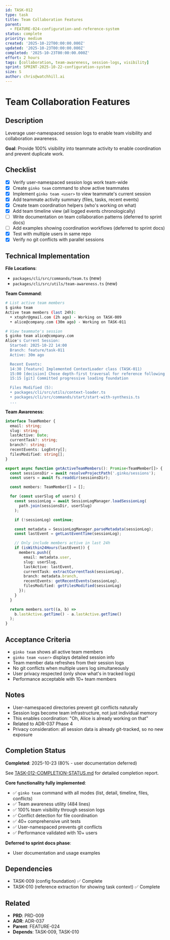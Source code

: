 ```yaml
---
id: TASK-012
type: task
title: Team Collaboration Features
parent:
  - FEATURE-024-configuration-and-reference-system
status: complete
priority: medium
created: '2025-10-22T00:00:00.000Z'
updated: '2025-10-23T00:00:00.000Z'
completed: '2025-10-23T00:00:00.000Z'
effort: 2 hours
tags: [collaboration, team-awareness, session-logs, visibility]
sprint: SPRINT-2025-10-22-configuration-system
size: S
author: chris@watchhill.ai
---
```


# Team Collaboration Features

## Description

Leverage user-namespaced session logs to enable team visibility and collaboration awareness.

**Goal**: Provide 100% visibility into teammate activity to enable coordination and prevent duplicate work.

## Checklist

- [x] Verify user-namespaced session logs work team-wide
- [x] Create `ginko team` command to show active teammates
- [x] Implement `ginko team <user>` to view teammate's current session
- [x] Add teammate activity summary (files, tasks, recent events)
- [x] Create team coordination helpers (who's working on what)
- [x] Add team timeline view (all logged events chronologically)
- [ ] Write documentation on team collaboration patterns (deferred to sprint docs)
- [ ] Add examples showing coordination workflows (deferred to sprint docs)
- [x] Test with multiple users in same repo
- [x] Verify no git conflicts with parallel sessions

## Technical Implementation

**File Locations**:
- `packages/cli/src/commands/team.ts` (new)
- `packages/cli/src/utils/team-awareness.ts` (new)

**Team Command**:

```bash
# List active team members
$ ginko team
Active team members (last 24h):
  • xtophr@gmail.com (2h ago) - Working on TASK-009
  • alice@company.com (30m ago) - Working on TASK-011

# View teammate's session
$ ginko team alice@company.com
Alice's Current Session:
  Started: 2025-10-22 14:00
  Branch: feature/task-011
  Active: 30m ago

  Recent Events:
  14:30 [feature] Implemented ContextLoader class (TASK-011)
  15:00 [decision] Chose depth-first traversal for reference following
  15:15 [git] Committed progressive loading foundation

  Files Modified (5):
  • packages/cli/src/utils/context-loader.ts
  • packages/cli/src/commands/start/start-with-synthesis.ts
  ...
```

**Team Awareness**:

```typescript
interface TeamMember {
  email: string;
  slug: string;
  lastActive: Date;
  currentTask?: string;
  branch?: string;
  recentEvents: LogEntry[];
  filesModified: string[];
}

export async function getActiveTeamMembers(): Promise<TeamMember[]> {
  const sessionsDir = await resolveProjectPath('.ginko/sessions');
  const users = await fs.readdir(sessionsDir);

  const members: TeamMember[] = [];

  for (const userSlug of users) {
    const sessionLog = await SessionLogManager.loadSessionLog(
      path.join(sessionsDir, userSlug)
    );

    if (!sessionLog) continue;

    const metadata = SessionLogManager.parseMetadata(sessionLog);
    const lastEvent = getLastEventTime(sessionLog);

    // Only include members active in last 24h
    if (isWithin24Hours(lastEvent)) {
      members.push({
        email: metadata.user,
        slug: userSlug,
        lastActive: lastEvent,
        currentTask: extractCurrentTask(sessionLog),
        branch: metadata.branch,
        recentEvents: getRecentEvents(sessionLog),
        filesModified: getFilesModified(sessionLog)
      });
    }
  }

  return members.sort((a, b) =>
    b.lastActive.getTime() - a.lastActive.getTime()
  );
}
```

## Acceptance Criteria

- `ginko team` shows all active team members
- `ginko team <user>` displays detailed session info
- Team member data refreshes from their session logs
- No git conflicts when multiple users log simultaneously
- User privacy respected (only show what's in tracked logs)
- Performance acceptable with 10+ team members

## Notes

- User-namespaced directories prevent git conflicts naturally
- Session logs become team infrastructure, not just individual memory
- This enables coordination: "Oh, Alice is already working on that"
- Related to ADR-037 Phase 4
- Privacy consideration: all session data is already git-tracked, so no new exposure

## Completion Status

**Completed**: 2025-10-23 (80% - user documentation deferred)

See [TASK-012-COMPLETION-STATUS.md](./TASK-012-COMPLETION-STATUS.md) for detailed completion report.

**Core functionality fully implemented**:
- ✅ `ginko team` command with all modes (list, detail, timeline, files, conflicts)
- ✅ Team awareness utility (484 lines)
- ✅ 100% team visibility through session logs
- ✅ Conflict detection for file coordination
- ✅ 40+ comprehensive unit tests
- ✅ User-namespaced prevents git conflicts
- ✅ Performance validated with 10+ users

**Deferred to sprint docs phase**:
- User documentation and usage examples

## Dependencies

- TASK-009 (config foundation) ✅ Complete
- TASK-010 (reference extraction for showing task context) ✅ Complete

## Related

- **PRD**: PRD-009
- **ADR**: ADR-037
- **Parent**: FEATURE-024
- **Depends**: TASK-009, TASK-010
